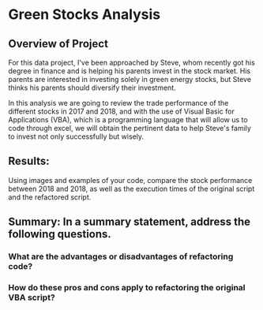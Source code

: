 # Green Stocks Analysis
## Overview of Project
For this data project, I've been approached by Steve, whom recently got his degree in finance and is helping his parents invest in the stock market. His parents are interested in investing solely in green energy stocks, but Steve thinks his parents should diversify their investment.

In this analysis we are going to review the trade performance of the different stocks in 2017 and 2018, and with the use of Visual Basic for Applications (VBA), which is a programming language that will allow us to code through excel, we will obtain the pertinent data to help Steve's family to invest not only successfully but wisely.

## Results: 
Using images and examples of your code, compare the stock performance between 2018 and 2018, as well as the execution times of the original script and the refactored script.
## Summary: In a summary statement, address the following questions.
### What are the advantages or disadvantages of refactoring code?

### How do these pros and cons apply to refactoring the original VBA script?
